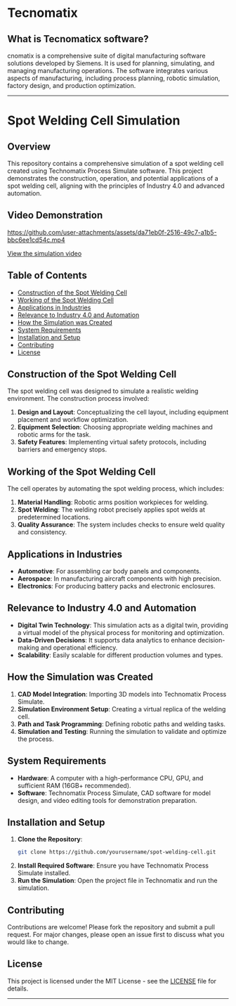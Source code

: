 # Tecnomatix
## What is Tecnomaticx software?
cnomatix is a comprehensive suite of digital manufacturing software solutions developed by Siemens. It is used for planning, simulating, and managing manufacturing operations. The software integrates various aspects of manufacturing, including process planning, robotic simulation, factory design, and production optimization.


---

# Spot Welding Cell Simulation

## Overview
This repository contains a comprehensive simulation of a spot welding cell created using Technomatix Process Simulate software. This project demonstrates the construction, operation, and potential applications of a spot welding cell, aligning with the principles of Industry 4.0 and advanced automation.

## Video Demonstration

https://github.com/user-attachments/assets/da71eb0f-2516-49c7-a1b5-bbc6ee1cd54c.mp4

[View the simulation video](https://github.com/tejascw/Tecnomatix/blob/main/Simulation%20video/Spot%20Welding%20Cell.mp4)
## Table of Contents
- [Construction of the Spot Welding Cell](#construction-of-the-spot-welding-cell)
- [Working of the Spot Welding Cell](#working-of-the-spot-welding-cell)
- [Applications in Industries](#applications-in-industries)
- [Relevance to Industry 4.0 and Automation](#relevance-to-industry-40-and-automation)
- [How the Simulation was Created](#how-the-simulation-was-created)
- [System Requirements](#system-requirements)
- [Installation and Setup](#installation-and-setup)
- [Contributing](#contributing)
- [License](#license)

## Construction of the Spot Welding Cell
The spot welding cell was designed to simulate a realistic welding environment. The construction process involved:
1. **Design and Layout**: Conceptualizing the cell layout, including equipment placement and workflow optimization.
2. **Equipment Selection**: Choosing appropriate welding machines and robotic arms for the task.
3. **Safety Features**: Implementing virtual safety protocols, including barriers and emergency stops.

## Working of the Spot Welding Cell
The cell operates by automating the spot welding process, which includes:
1. **Material Handling**: Robotic arms position workpieces for welding.
2. **Spot Welding**: The welding robot precisely applies spot welds at predetermined locations.
3. **Quality Assurance**: The system includes checks to ensure weld quality and consistency.

## Applications in Industries
- **Automotive**: For assembling car body panels and components.
- **Aerospace**: In manufacturing aircraft components with high precision.
- **Electronics**: For producing battery packs and electronic enclosures.

## Relevance to Industry 4.0 and Automation
- **Digital Twin Technology**: This simulation acts as a digital twin, providing a virtual model of the physical process for monitoring and optimization.
- **Data-Driven Decisions**: It supports data analytics to enhance decision-making and operational efficiency.
- **Scalability**: Easily scalable for different production volumes and types.

## How the Simulation was Created
1. **CAD Model Integration**: Importing 3D models into Technomatix Process Simulate.
2. **Simulation Environment Setup**: Creating a virtual replica of the welding cell.
3. **Path and Task Programming**: Defining robotic paths and welding tasks.
4. **Simulation and Testing**: Running the simulation to validate and optimize the process.

## System Requirements
- **Hardware**: A computer with a high-performance CPU, GPU, and sufficient RAM (16GB+ recommended).
- **Software**: Technomatix Process Simulate, CAD software for model design, and video editing tools for demonstration preparation.

## Installation and Setup
1. **Clone the Repository**:  
   ```sh
   git clone https://github.com/yourusername/spot-welding-cell.git
   ```
2. **Install Required Software**: Ensure you have Technomatix Process Simulate installed.
3. **Run the Simulation**: Open the project file in Technomatix and run the simulation.

## Contributing
Contributions are welcome! Please fork the repository and submit a pull request. For major changes, please open an issue first to discuss what you would like to change.

## License
This project is licensed under the MIT License - see the [LICENSE](LICENSE) file for details.

---
